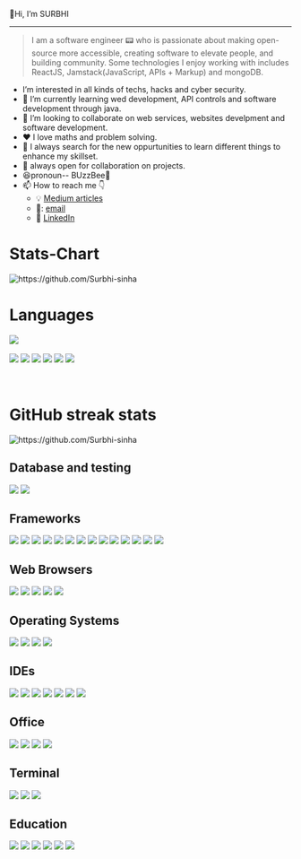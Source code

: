  👋Hi, I’m SURBHI
 
 ---
 > I am a software engineer 📟 who is passionate about making open-source more accessible, creating software to elevate people, and building community. Some technologies I enjoy working with includes ReactJS, Jamstack(JavaScript, APIs + Markup) and mongoDB. 
 



- I’m interested in all kinds of techs, hacks and cyber security.
- 🌱 I’m currently learning wed development, API controls and software development through java.
- 💞️ I’m looking to collaborate on web services, websites develpment and software development.
- :heart: I love maths and problem solving.
- :eyes: I always search for the new oppurtunities to learn different things to enhance my skillset.
- :handshake: always open for collaboration on projects.
- :satisfied:pronoun-- BUzzBee:honeybee:
- 📫 How to reach me :point_down:
  - :bulb: [Medium articles](https://www.quora.com/profile/Surbhi-367)
  - 📧: [email](astsurbhisinha@gmail.com)
  - :office: [LinkedIn](https://www.linkedin.com/in/surbhi-sinha-554902176/)

<!---
Surbhi-sinha/Surbhi-sinha is a ✨ special ✨ repository because its `README.md` (this file) appears on your GitHub profile.
You can click the Preview link to take a look at your changes.
--->
<h1>Stats-Chart</h1>
<img src="https://github-readme-stats.vercel.app/api?username=Surbhi-sinha&count_private=true&show_icons=true&theme=tokyonight&hide_border=true&locale=en"
    alt="https://github.com/Surbhi-sinha" />
<br>

<h1>Languages</h1>
<a href="https://github.com/Surbhi-sinha/convoychat">
  <img align="center" src=https://github-readme-stats.vercel.app/api/top-langs/?username=Surbhi-sinha&layout=compact)](https://github.com/Surbhi-sinha/github-readme-stats>
</a>
<br>
<br>
<div align="inline">
 <img src="https://img.shields.io/badge/HTML5-E34F26?style=for-the-badge&logo=html5&logoColor=white" />
<img src="https://img.shields.io/badge/CSS3-1572B6?style=for-the-badge&logo=css3&logoColor=white" />
<img src="https://img.shields.io/badge/JavaScript-323330?style=for-the-badge&logo=javascript&logoColor=F7DF1E" />
<img src="https://img.shields.io/badge/Java-ED8B00?style=for-the-badge&logo=java&logoColor=white" />
<img src= "https://img.shields.io/badge/json-5E5C5C?style=for-the-badge&logo=json&logoColor=white">
<img src="https://img.shields.io/badge/C-00599C?style=for-the-badge&logo=c&logoColor=white" />
</div>

<br>
<br>
<h1>GitHub streak stats</h1>
<img align="center" src="https://github-readme-streak-stats.herokuapp.com/?user=Surbhi-sinha&theme=gruvbox_duo" alt="https://github.com/Surbhi-sinha" />




## Database and testing
<div align="inline">
 <img src ="	https://img.shields.io/badge/MySQL-00000F?style=for-the-badge&logo=mysql&logoColor=white" />
 <img src ="https://img.shields.io/badge/MongoDB-4EA94B?style=for-the-badge&logo=mongodb&logoColor=white" />
</div>

## Frameworks

<div align="inline">
 <img src = "https://img.shields.io/badge/Node.js-339933?style=for-the-badge&logo=nodedotjs&logoColor=white" />
 <img src = "https://img.shields.io/badge/npm-CB3837?style=for-the-badge&logo=npm&logoColor=white" />
 <img src = "https://img.shields.io/badge/Yarn-2C8EBB?style=for-the-badge&logo=yarn&logoColor=white" />
 <img src = "https://img.shields.io/badge/Express.js-000000?style=for-the-badge&logo=express&logoColor=white" />
 <img src = "https://img.shields.io/badge/Sass-CC6699?style=for-the-badge&logo=sass&logoColor=white" />
 <img src ="https://img.shields.io/badge/Font_Awesome-339AF0?style=for-the-badge&logo=fontawesome&logoColor=white" />
 <img src="https://img.shields.io/badge/Git-F05032?style=for-the-badge&logo=git&logoColor=white" />
 <img src="https://img.shields.io/badge/Spring-6DB33F?style=for-the-badge&logo=spring&logoColor=white" />
 <img src="https://img.shields.io/badge/Spring_Boot-F2F4F9?style=for-the-badge&logo=spring-boot" />
 <img src="https://img.shields.io/badge/fastapi-109989?style=for-the-badge&logo=FASTAPI&logoColor=white" />
 <img src="https://img.shields.io/badge/Django-092E20?style=for-the-badge&logo=django&logoColor=green" />
 <img src="https://img.shields.io/badge/jQuery-0769AD?style=for-the-badge&logo=jquery&logoColor=white" />
 <img src="	https://img.shields.io/badge/Bootstrap-563D7C?style=for-the-badge&logo=bootstrap&logoColor=white" />
 <img src = "	https://img.shields.io/badge/React-20232A?style=for-the-badge&logo=react&logoColor=61DAFB" />
</div>

## Web Browsers
<div align="inline">
 <img src="https://img.shields.io/badge/Google_chrome-4285F4?style=for-the-badge&logo=Google-chrome&logoColor=white" />
 <img src = "https://img.shields.io/badge/Google_chrome-4285F4?style=for-the-badge&logo=Google-chrome&logoColor=white"/>
  <img src = "https://img.shields.io/badge/Brave-FF1B2D?style=for-the-badge&logo=Brave&logoColor=white"/>
  <img src = "https://img.shields.io/badge/Safari-FF1B2D?style=for-the-badge&logo=Safari&logoColor=white"/>
  <img src = "https://img.shields.io/badge/Tor_Browser-7D4698?style=for-the-badge&logo=Tor-Browser&logoColor=white"/>
</div>

## Operating Systems
<div align="inline">
 <img src="https://img.shields.io/badge/Windows-0078D6?style=for-the-badge&logo=windows&logoColor=white" />
 <img src="https://img.shields.io/badge/Linux-FCC624?style=for-the-badge&logo=linux&logoColor=black" />
 <img src="https://img.shields.io/badge/Kali_Linux-557C94?style=for-the-badge&logo=kali-linux&logoColor=white" />
 <img src="https://img.shields.io/badge/Ubuntu-E95420?style=for-the-badge&logo=ubuntu&logoColor=white" />
</div>

## IDEs
<div align="inline">
 <img src="https://img.shields.io/badge/Visual_Studio_Code-0078D4?style=for-the-badge&logo=visual%20studio%20code&logoColor=white" />
 <img src="	https://img.shields.io/badge/Visual_Studio-5C2D91?style=for-the-badge&logo=visual%20studio&logoColor=white" />
 <img src="https://img.shields.io/badge/Atom-66595C?style=for-the-badge&logo=Atom&logoColor=white" />
 <img src="https://img.shields.io/badge/Eclipse-2C2255?style=for-the-badge&logo=eclipse&logoColor=white" />
 <img src="https://img.shields.io/badge/-CodeChef-5B4638?style=for-the-badge&logo=CodeChef&logoColor=white" />
 <img src="https://img.shields.io/badge/pycharm-143?style=for-the-badge&logo=pycharm&logoColor=black&color=black&labelColor=green" />
 <img src="https://img.shields.io/badge/sublime_text-%23575757.svg?&style=for-the-badge&logo=sublime-text&logoColor=important" />
</div>

## Office
<div align="inline">
 <img src="https://img.shields.io/badge/Microsoft_Excel-217346?style=for-the-badge&logo=microsoft-excel&logoColor=white" />
 <img src="https://img.shields.io/badge/Microsoft_PowerPoint-B7472A?style=for-the-badge&logo=microsoft-powerpoint&logoColor=white" />
 <img src="https://img.shields.io/badge/Microsoft_Access-A4373A?style=for-the-badge&logo=microsoft-access&logoColor=white" />
 <img src="	https://img.shields.io/badge/LibreOffice-18A303?style=for-the-badge&logo=LibreOffice&logoColor=white" />
</div>

## Terminal

<div align="inline">
 <img src="https://img.shields.io/badge/GNU%20Bash-4EAA25?style=for-the-badge&logo=GNU%20Bash&logoColor=white" />
 <img src="https://img.shields.io/badge/Hyper-000000?style=for-the-badge&logo=hyper&logoColor=white" />
 <img src="https://img.shields.io/badge/windows%20terminal-4D4D4D?style=for-the-badge&logo=windows%20terminal&logoColor=white" />
 
</div>

## Education
<div align ="inline">
 <img src = "https://img.shields.io/badge/Udemy-EC5252?style=for-the-badge&logo=Udemy&logoColor=white" />
 <img src = "https://img.shields.io/badge/Khan%20Academy-14BF96?style=for-the-badge&logo=Khan%20Academy&logoColor=white" />
 <img src = "https://img.shields.io/badge/Coursera-0056D2?style=for-the-badge&logo=Coursera&logoColor=white" />
 <img src = "https://img.shields.io/badge/free%20code%20camp-27273D?style=for-the-badge&logo=freecodecamp&logoColor=white" />
 <img src = "https://img.shields.io/badge/Codecademy-FFF0E5?style=for-the-badge&logo=codecademy&logoColor=303347" />
 <img src = "https://img.shields.io/badge/Duolingo-58CC02?style=for-the-badge&logo=Duolingo&logoColor=white" />
</div>
